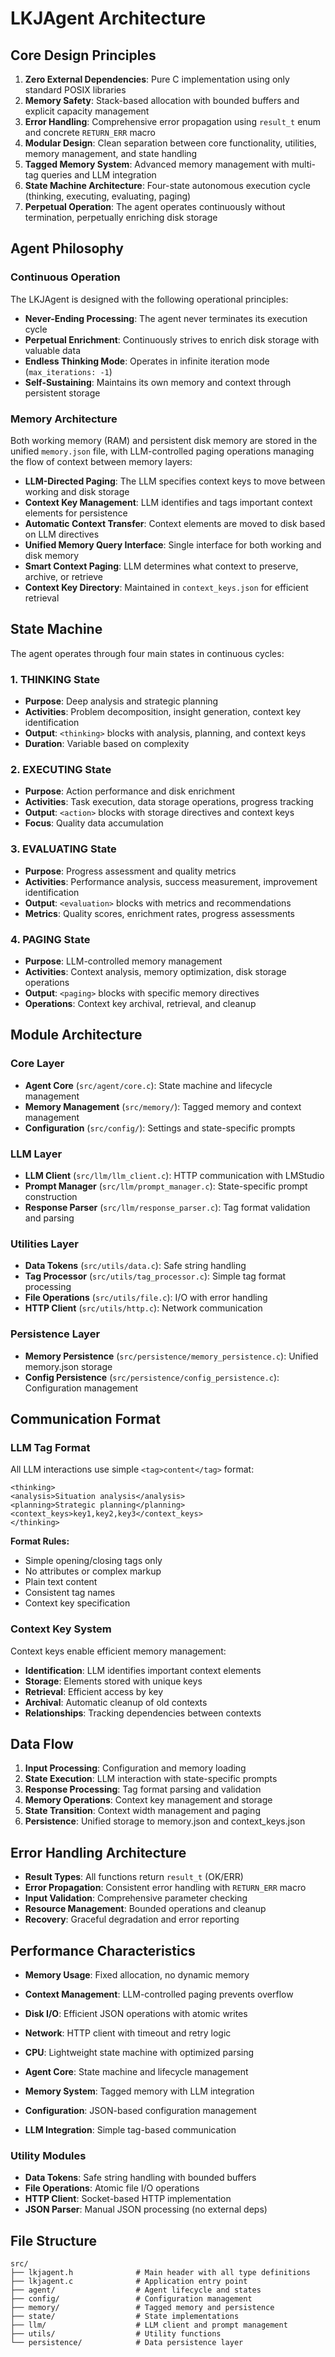 # LKJAgent Architecture

## Core Design Principles

1. **Zero External Dependencies**: Pure C implementation using only standard POSIX libraries
2. **Memory Safety**: Stack-based allocation with bounded buffers and explicit capacity management
3. **Error Handling**: Comprehensive error propagation using `result_t` enum and concrete `RETURN_ERR` macro
4. **Modular Design**: Clean separation between core functionality, utilities, memory management, and state handling
5. **Tagged Memory System**: Advanced memory management with multi-tag queries and LLM integration
6. **State Machine Architecture**: Four-state autonomous execution cycle (thinking, executing, evaluating, paging)
7. **Perpetual Operation**: The agent operates continuously without termination, perpetually enriching disk storage

## Agent Philosophy

### Continuous Operation

The LKJAgent is designed with the following operational principles:

- **Never-Ending Processing**: The agent never terminates its execution cycle
- **Perpetual Enrichment**: Continuously strives to enrich disk storage with valuable data
- **Endless Thinking Mode**: Operates in infinite iteration mode (`max_iterations: -1`)
- **Self-Sustaining**: Maintains its own memory and context through persistent storage

### Memory Architecture

Both working memory (RAM) and persistent disk memory are stored in the unified `memory.json` file, with LLM-controlled paging operations managing the flow of context between memory layers:

- **LLM-Directed Paging**: The LLM specifies context keys to move between working and disk storage
- **Context Key Management**: LLM identifies and tags important context elements for persistence
- **Automatic Context Transfer**: Context elements are moved to disk based on LLM directives
- **Unified Memory Query Interface**: Single interface for both working and disk memory
- **Smart Context Paging**: LLM determines what context to preserve, archive, or retrieve
- **Context Key Directory**: Maintained in `context_keys.json` for efficient retrieval

## State Machine

The agent operates through four main states in continuous cycles:

### 1. THINKING State
- **Purpose**: Deep analysis and strategic planning
- **Activities**: Problem decomposition, insight generation, context key identification
- **Output**: `<thinking>` blocks with analysis, planning, and context keys
- **Duration**: Variable based on complexity

### 2. EXECUTING State  
- **Purpose**: Action performance and disk enrichment
- **Activities**: Task execution, data storage operations, progress tracking
- **Output**: `<action>` blocks with storage directives and context keys
- **Focus**: Quality data accumulation

### 3. EVALUATING State
- **Purpose**: Progress assessment and quality metrics
- **Activities**: Performance analysis, success measurement, improvement identification
- **Output**: `<evaluation>` blocks with metrics and recommendations
- **Metrics**: Quality scores, enrichment rates, progress assessments

### 4. PAGING State
- **Purpose**: LLM-controlled memory management
- **Activities**: Context analysis, memory optimization, disk storage operations
- **Output**: `<paging>` blocks with specific memory directives
- **Operations**: Context key archival, retrieval, and cleanup

## Module Architecture

### Core Layer
- **Agent Core** (`src/agent/core.c`): State machine and lifecycle management
- **Memory Management** (`src/memory/`): Tagged memory and context management
- **Configuration** (`src/config/`): Settings and state-specific prompts

### LLM Layer
- **LLM Client** (`src/llm/llm_client.c`): HTTP communication with LMStudio
- **Prompt Manager** (`src/llm/prompt_manager.c`): State-specific prompt construction
- **Response Parser** (`src/llm/response_parser.c`): Tag format validation and parsing

### Utilities Layer
- **Data Tokens** (`src/utils/data.c`): Safe string handling
- **Tag Processor** (`src/utils/tag_processor.c`): Simple tag format processing
- **File Operations** (`src/utils/file.c`): I/O with error handling
- **HTTP Client** (`src/utils/http.c`): Network communication

### Persistence Layer
- **Memory Persistence** (`src/persistence/memory_persistence.c`): Unified memory.json storage
- **Config Persistence** (`src/persistence/config_persistence.c`): Configuration management

## Communication Format

### LLM Tag Format

All LLM interactions use simple `<tag>content</tag>` format:

```
<thinking>
<analysis>Situation analysis</analysis>
<planning>Strategic planning</planning>
<context_keys>key1,key2,key3</context_keys>
</thinking>
```

**Format Rules:**
- Simple opening/closing tags only
- No attributes or complex markup
- Plain text content
- Consistent tag names
- Context key specification

### Context Key System

Context keys enable efficient memory management:

- **Identification**: LLM identifies important context elements
- **Storage**: Elements stored with unique keys
- **Retrieval**: Efficient access by key
- **Archival**: Automatic cleanup of old contexts
- **Relationships**: Tracking dependencies between contexts

## Data Flow

1. **Input Processing**: Configuration and memory loading
2. **State Execution**: LLM interaction with state-specific prompts
3. **Response Processing**: Tag format parsing and validation
4. **Memory Operations**: Context key management and storage
5. **State Transition**: Context width management and paging
6. **Persistence**: Unified storage to memory.json and context_keys.json

## Error Handling Architecture

- **Result Types**: All functions return `result_t` (OK/ERR)
- **Error Propagation**: Consistent error handling with `RETURN_ERR` macro
- **Input Validation**: Comprehensive parameter checking
- **Resource Management**: Bounded operations and cleanup
- **Recovery**: Graceful degradation and error reporting

## Performance Characteristics

- **Memory Usage**: Fixed allocation, no dynamic memory
- **Context Management**: LLM-controlled paging prevents overflow
- **Disk I/O**: Efficient JSON operations with atomic writes
- **Network**: HTTP client with timeout and retry logic
- **CPU**: Lightweight state machine with optimized parsing

- **Agent Core**: State machine and lifecycle management
- **Memory System**: Tagged memory with LLM integration
- **Configuration**: JSON-based configuration management
- **LLM Integration**: Simple tag-based communication

### Utility Modules

- **Data Tokens**: Safe string handling with bounded buffers
- **File Operations**: Atomic file I/O operations
- **HTTP Client**: Socket-based HTTP implementation
- **JSON Parser**: Manual JSON processing (no external deps)

## File Structure

```
src/
├── lkjagent.h              # Main header with all type definitions
├── lkjagent.c              # Application entry point
├── agent/                  # Agent lifecycle and states
├── config/                 # Configuration management
├── memory/                 # Tagged memory and persistence
├── state/                  # State implementations
├── llm/                    # LLM client and prompt management
├── utils/                  # Utility functions
└── persistence/            # Data persistence layer
```
